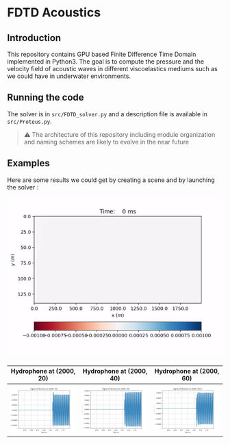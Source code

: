 # FDTD Acoustics

## Introduction

This repository contains GPU based Finite Difference Time Domain implemented in Python3. The goal is to compute the pressure and the velocity field of acoustic waves in different viscoelastics mediums such as we could have in underwater environments.

## Running the code

The solver is in `src/FDTD_solver.py` and a description file is available in `src/Proteus.py`.

> :warning: The architecture of this repository including module organization and naming schemes are likely to evolve in the near future

## Examples

Here are some results we could get by creating a scene and by launching the solver :

<div align="center">
    <img src="./docs/fdtd2d_water_sediment_basalt.gif">
</div>

| Hydrophone at (2000, 20) | Hydrophone at (2000, 40) | Hydrophone at (2000, 60) |
|:------------------------:|:------------------------:|:------------------------:|
| ![](docs/reciever_0.png) | ![](docs/reciever_1.png) | ![](docs/reciever_2.png) |